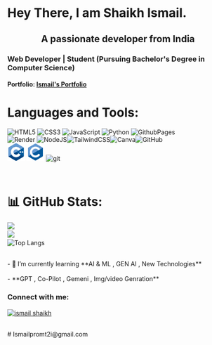 
# Hey There, I am Shaikh Ismail.

<h2 align="center">A passionate developer from India</h2>

### Web Developer | Student (Pursuing Bachelor's Degree in Computer Science)

#### Portfolio: [Ismail's Portfolio](https://ismail-dcode.github.io/Myportfolio/)

# Languages and Tools:
![HTML5](https://img.shields.io/badge/html5-%23E34F26.svg?style=for-the-badge&logo=html5&logoColor=white) ![CSS3](https://img.shields.io/badge/css3-%231572B6.svg?style=for-the-badge&logo=css3&logoColor=white) ![JavaScript](https://img.shields.io/badge/javascript-%23323330.svg?style=for-the-badge&logo=javascript&logoColor=%23F7DF1E) ![Python](https://img.shields.io/badge/python-3670A0?style=for-the-badge&logo=python&logoColor=ffdd54)  ![GithubPages](https://img.shields.io/badge/github%20pages-121013?style=for-the-badge&logo=github&logoColor=white) <br>![Render](https://img.shields.io/badge/Render-%46E3B7.svg?style=for-the-badge&logo=render&logoColor=white) ![NodeJS](https://img.shields.io/badge/node.js-6DA55F?style=for-the-badge&logo=node.js&logoColor=white)![TailwindCSS](https://img.shields.io/badge/tailwindcss-%2338B2AC.svg?style=for-the-badge&logo=tailwind-css&logoColor=white)![Canva](https://img.shields.io/badge/Canva-%2300C4CC.svg?style=for-the-badge&logo=Canva&logoColor=white)![GitHub](https://img.shields.io/badge/github-%23121011.svg?style=for-the-badge&logo=github&logoColor=white)<br><img src="https://raw.githubusercontent.com/devicons/devicon/master/icons/cplusplus/cplusplus-original.svg" alt="cplusplus" width="40" height="40"/> <img src="https://raw.githubusercontent.com/devicons/devicon/master/icons/c/c-original.svg" alt="c" width="40" height="40"/> <img src="https://www.vectorlogo.zone/logos/git-scm/git-scm-icon.svg" alt="git" width="40" height="40"/> 

<br>

# 📊 GitHub Stats:
![](https://github-readme-stats.vercel.app/api?username=Ismail-dcode&theme=dark&hide_border=false&include_all_commits=true&count_private=false)<br/>
![](https://github-readme-streak-stats.herokuapp.com/?user=Ismail-dcode&theme=dark&hide_border=false)<br/>
![Top Langs](https://github-readme-stats.vercel.app/api/top-langs/?username=Ismail-dcode&theme=dark&hide_border=false&include&layout=compact)

<br>
- 🌱 I’m currently learning **AI & ML , GEN AI , New Technologies** <br><br>
- **GPT , Co-Pilot , Gemeni , Img/video Genration**
<h3 align="left">Connect with me:</h3>
<p align="left">
<a href="https://linkedin.com/in/ismail shaikh" target="blank"><img align="center" src="https://raw.githubusercontent.com/rahuldkjain/github-profile-readme-generator/master/src/images/icons/Social/linked-in-alt.svg" alt="ismail shaikh" height="30" width="40" /></a>
</p>
<br>
# Ismailpromt2i@gmail.com



